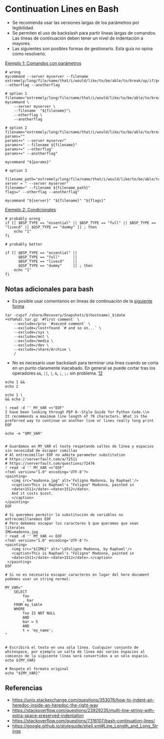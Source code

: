 # Continuation Lines en Bash

-   Se recomienda usar las versiones largas de los parámetros por legibilidad.
-   Se permiten el uso de backslash para partir líneas largas de comandos. Las líneas de continuación deben tener un nivel de indentación a mayores.
-   Las siguientes son posibles formas de gestionarlo. Esta guía no opina como resolverlo.

[Ejemplo 1: Comandos con parámetros](https://stackoverflow.com/questions/7729023/how-do-i-break-up-an-extremely-long-string-literal-in-bash)

```shell
# wrong
mycommand --server myserver --filename extremely/long/file/name/that/i/would/like/to/be/able/to/break/up/if/possible --otherflag --anotherflag

# option 1
filename="extremely/long/file/name/that/i/would/like/to/be/able/to/break/up/if/possible"
mycommand \
    --server myserver \
    --filename  "${filename}"\
    --otherflag \
    --anotherflag

# option 2
filename="extremely/long/file/name/that/i/would/like/to/be/able/to/break/up/if/possible"
params=""
params+=" --server myserver"
params+=" --filename ${filename}"
params+=" --otherflag"
params+=" --anotherflag"

mycommand "${params}"

# option 3

filename_path="extremely/long/file/name/that/i/would/like/to/be/able/to/break/up/if/possible"
server = " --server myserver"
filename=" --filename ${filename_path}"
flags=" --otherflag --anotherflag"

mycommand "${server}" "${filename}" "${flags}"
```

[Ejemplo 2: Condicionales](https://www.linuxquestions.org/questions/programming-9/bash-scripting-line-wrapping-best-practices-892771/)

```shell
# probably wrong
if [[ $BSP_TYPE == "essential" || $BSP_TYPE == "full" || $BSP_TYPE == "livecd" || $QSP_TYPE == "dummy" ]] ; then
    echo "1"
fi

# probably better

if [[ $BSP_TYPE == "essential" ||
      $BSP_TYPE == "full"      ||
      $BSP_TYPE == "livecd"    ||
      $QSP_TYPE == "dummy"     ]] ; then
    echo "1"
fi
```

## Notas adicionales para bash

-   Es posible usar comentarios en líneas de continuación de la [siguiente forma](https://superuser.com/a/1286578)

```shell
tar -cvpzf /share/Recovery/Snapshots/$(hostname)_$(date +%Y%m%d).tar.gz `#first comment` \
    --exclude=/proc `#second comment` \
    --exclude=/lost+found `# and so on...` \
    --exclude=/sys \
    --exclude=/mnt \
    --exclude=/media \
    --exclude=/dev \
    --exclude=/share/Archive \
    /
```

-   No es necesario usar backslash para terminar una línea cuando se corta en un punto claramente inacabado. En general se puede cortar tras los operadores `&&`, `||`, `|`, `&`, `;`, `;;` sin problema. [1](https://unix.stackexchange.com/questions/253518/where-are-bash-line-continuations-after-and-documented)[2](https://unix.stackexchange.com/questions/281309/shell-syntax-how-to-correctly-use-to-break-lines)

```shell
echo 1 &&
echo 2

echo 1 \
&& echo 2
```

```shell
! read -d '' MY_VAR <<"EOF"
I have been looking through PEP 8--Style Guide for Python Code.\\n
It recommends a maximum line length of 79 characters. What is the
preferred way to continue on another line or lines really long print
EOF

echo -e "$MY_VAR"


# Guardamos en MY_VAR el texto respetando saltos de línea y espacios sin necesidad de escapar comillas
# Al entrecomillar EOF no admite parameter substitution
# https://serverfault.com/a/72511
# https://serverfault.com/questions/72476
! read -d '' MY_VAR <<"EOF"
<?xml version="1.0" encoding='UTF-8'?>
<painting>
   <img src="madonna.jpg" alt='Foligno Madonna, by Raphael'/>
   <caption>This is Raphael's "Foligno" Madonna, painted in
   <date>1511</date>-<date>1512</date>.
   And it costs $cost.
   </caption>
</painting>
EOF

# Si queremos permitir la substitución de variables no entrecomillaremos EOF
# Pero debemos escapar los caracteres $ que queramos que sean literales
IMG=madonna.jpg
! read -d '' MY_VAR << EOF
<?xml version="1.0" encoding='UTF-8'?>
<painting>
   <img src="${IMG}" alt='\$Foligno Madonna, by Raphael'/>
   <caption>This is Raphael's "Foligno" Madonna, painted in
   <date>1511</date>-<date>1512</date>.</caption>
 </painting>
EOF

# Si no es necesario escapar caracteres en lugar del here document podemos usar un string normal:

MY_VAR="
    SELECT
        foo
        , bar
    FROM my_table
    WHERE
        foo IS NOT NULL
        AND
        bar = 5
        AND
        t = 'my_name';
"


# Escribirá el texto en una sóla línea. Cualquier conjunto de whitespace, por ejemplo un salto de línea más varios espacios al comienzo de la siguiente línea será convertidos a un sólo espacio.
echo ${MY_VAR}

# Respeta el formato original
echo "${MY_VAR}"
```

## Referencias

-   <https://unix.stackexchange.com/questions/353076/how-to-indent-an-heredoc-inside-an-heredoc-the-right-way>
-   <https://stackoverflow.com/questions/23929235/multi-line-string-with-extra-space-preserved-indentation>
-   <https://stackoverflow.com/questions/7316107/bash-continuation-lines/>
-   <https://google.github.io/styleguide/shell.xml#Line_Length_and_Long_Strings>
